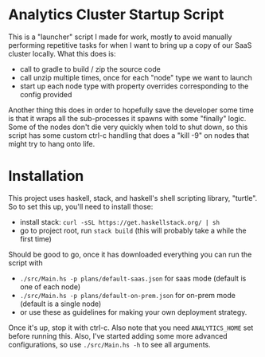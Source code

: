 # Analytics Cluster Startup Script

This is a "launcher" script I made for work, mostly to avoid manually performing repetitive tasks for when I want to 
bring up a copy of our SaaS cluster locally. What this does is:
- call to gradle to build / zip the source code
- call unzip multiple times, once for each "node" type we want to launch
- start up each node type with property overrides corresponding to the config provided

Another thing this does in order to hopefully save the developer some time is that it wraps all the sub-processes it 
spawns with some "finally" logic. Some of the nodes don't die very quickly when told to shut down, so this script has 
some custom ctrl-c handling that does a "kill -9" on nodes that might try to hang onto life.

# Installation
This project uses haskell, stack, and haskell's shell scripting library, "turtle". So to set this up, you'll need to 
install those:
- install stack: `curl -sSL https://get.haskellstack.org/ | sh`
- go to project root, run `stack build` (this will probably take a while the first time)

Should be good to go, once it has downloaded everything you can run the script with
- `./src/Main.hs -p plans/default-saas.json` for saas mode (default is one of each node)
- `./src/Main.hs -p plans/default-on-prem.json` for on-prem mode (default is a single node)
- or use these as guidelines for making your own deployment strategy. 

Once it's up, stop it with ctrl-c. Also note that you need `ANALYTICS_HOME` set before running this. Also, I've started
adding some more advanced configurations, so use `./src/Main.hs -h` to see all arguments.